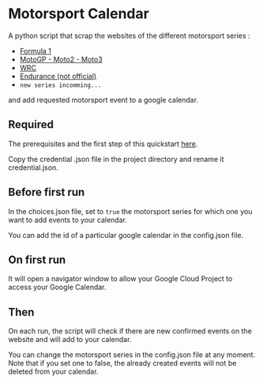 # Motorsport Calendar

A python script that scrap the websites of the different motorsport series :  
- [Formula 1](https://www.formula1.com/en/racing/2022.html)  
- [MotoGP - Moto2 - Moto3](https://www.motogp.com/en/calendar)  
- [WRC](https://www.wrc.com/en/championship/calendar/wrc/)  
- [Endurance (not official)](https://www.endurance-info.com/calendrier)  
- `new series incomming...`  

and add requested motorsport event to a google calendar.  

## Required

The prerequisites and the first step of this quickstart [here](https://developers.google.com/calendar/api/quickstart/python).  

Copy the credential .json file in the project directory and rename it credential.json.  

## Before first run

In the choices.json file, set to `true` the motorsport series for which one you want to add events to your calendar.  

You can add the id of a particular google calendar in the config.json file.  

## On first run

It will open a navigator window to allow your Google Cloud Project to access your Google Calendar.  

## Then

On each run, the script will check if there are new confirmed events on the website and will add to your calendar.  

You can change the motorsport series in the config.json file at any moment.  
Note that if you set one to false, the already created events will not be deleted from your calendar.  
